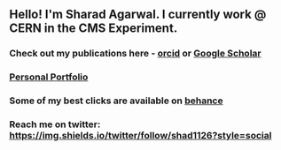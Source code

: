 ## Hello! I'm Sharad Agarwal. I currently work @ CERN in the CMS Experiment.

### Check out my publications here - [orcid](https://orcid.org/0000-0002-6492-5390) or [Google Scholar](https://scholar.google.com/citations?user=yRVFJp8AAAAJ&hl=en)

### [Personal Portfolio](https://sharad1126.github.io/)

### Some of my best clicks are available on [behance](https://www.behance.net/sharad1126)

### Reach me on twitter: https://img.shields.io/twitter/follow/shad1126?style=social
